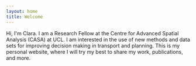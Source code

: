 ```yaml
---
layout: home
title: Welcome
---
```


Hi, I'm Clara. I am a Research Fellow at the Centre for Advanced Spatial Analysis (CASA) at UCL. I am interested in the use of new methods and data sets for improving decision making in transport and planning.
This is my personal website, where I will try my best to share my work, publications, and more.

